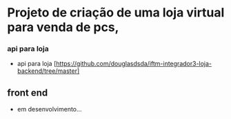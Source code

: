 #  Projeto de criação de uma loja virtual para venda de pcs, 

### api para loja 
* api para loja [https://github.com/douglasdsda/iftm-integrador3-loja-backend/tree/master]

## front end
* em desenvolvimento...

